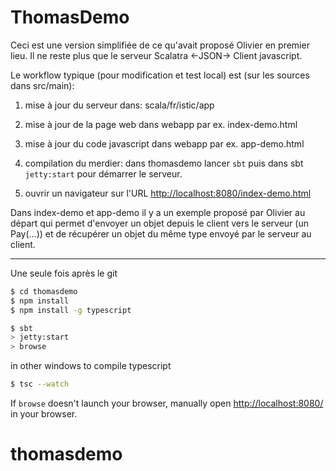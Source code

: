 # ThomasDemo #

Ceci est une version simplifiée de ce qu'avait proposé Olivier en premier lieu.
Il ne reste plus que le serveur Scalatra <-JSON-> Client javascript.

Le workflow typique (pour modification et test local) est (sur les sources dans src/main):

1. mise à jour du serveur dans: scala/fr/istic/app
2. mise à jour de la page web dans webapp
   par ex. index-demo.html
3. mise à jour du code javascript dans  webapp
   par ex. app-demo.html
3. compilation du merdier: dans thomasdemo lancer ```sbt``` puis dans sbt ```jetty:start```  pour démarrer le serveur.

5. ouvrir un navigateur sur l'URL 
   [http://localhost:8080/index-demo.html](http://localhost:8080/index-demo.html)

Dans index-demo et app-demo il y a un exemple proposé par Olivier au départ qui permet d'envoyer un objet depuis le client vers le serveur (un Pay(...)) et de récupérer un objet du même type envoyé par le serveur au client.

----------

Une seule fois après le git

```sh
$ cd thomasdemo
$ npm install
$ npm install -g typescript
```

```sh
$ sbt
> jetty:start
> browse
```

in other windows to compile typescript
```sh
$ tsc --watch
```


If `browse` doesn't launch your browser, manually open [http://localhost:8080/](http://localhost:8080/) in your browser.
# thomasdemo
